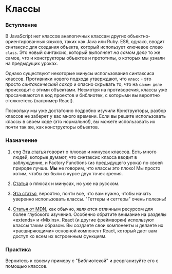 # Классы

### Вступление

В JavaScript нет классов аналогичных классам других объектно-ориентированных языков, таких как Java или Ruby. ES6, однако, вводит синтаксис для создания объекта, который использует ключевое слово `class`. Это новый синтаксис, который выполняет _на самом деле_ то же самое, что и конструкторы объектов и прототипы, о которых мы узнали на предыдущих уроках.

Однако существуют некоторые минусы использования синтаксиса классов. Противники нового подхода утверждают, что `класс` - это просто _синтаксический сахар_ и опасно скрывать то, что на `самом деле` происходит с этими объектами. Несмотря на противоречия, классы уже просачиваются в код проектов и библиотек, с которыми вы вероятно столкнетесь (например React).

Поскольку мы уже достаточно подробно изучили Конструкторы, разбор классов не заберет у вас много времени. Если вы решите использовать классы в своем коде (это нормально!), вы можете использовать их почти так же, как конструкторы объектов.

### Назначение

1. <span class="btn-fill btn btn-xs btn-success">eng</span> [Эта статья](https://medium.com/@rajaraodv/is-class-in-es6-the-new-bad-part-6c4e6fe1ee65) говорит о плюсах и минусах классов. Есть много людей, которые думают, что синтаксис класса вводит в заблуждение, и Factory Functions (из предыдущего урока) по своей природе лучше. __Мы__ не говорим, что классы это плохо! Мы просто хотим, чтобы вы были в курсе двух точек зрения.

2. [Статья](https://habr.com/ru/post/175029/) о плюсах и минусах, но уже на русском.

2. [Эта статья](https://learn.javascript.ru/es-class), вероятно, почти все, что вам нужно, чтобы начать уверенно использовать классы. "Геттеры и сеттеры" очень полезны!

3. [Статья от MDN](https://developer.mozilla.org/ru/docs/Web/JavaScript/Reference/Classes), как обычно, являются отличным ресурсом для более глубокого изучения. Особенно обратите внимание на разделы «extends» и «Mixins». React (и другие фреймворки) используют классы таким образом. Вы создаете свои компоненты и делаете их «расширяющими» основной компонент React, который дает вам доступ ко всем их встроенным функциям.

### Практика

Вернитесь к своему примеру с "Библиотекой" и реорганизуйте его с помощью классов.
